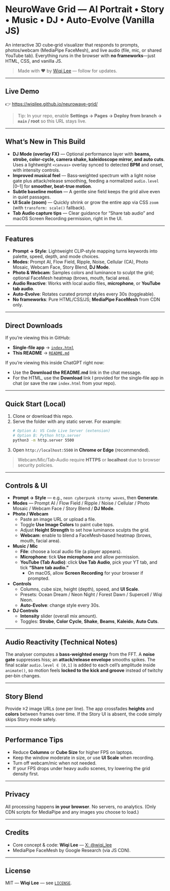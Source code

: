 # NeuroWave Grid — AI Portrait • Story • Music • DJ • Auto‑Evolve (Vanilla JS)

An interactive 3D cube‑grid visualizer that responds to prompts, photos/webcam (MediaPipe FaceMesh), and live audio (file, mic, or shared YouTube tab). Everything runs in the browser with **no frameworks**—just HTML, CSS, and vanilla JS.

> Made with ♥ by [Wiqi Lee](https://x.com/wiqi_lee) — follow for updates.

---

## Live Demo
👉 https://wiqilee.github.io/neurowave-grid/

> Tip: In your repo, enable **Settings → Pages → Deploy from branch → `main` / root** so this URL stays live.

---

## What’s New in This Build

- **DJ Mode (overlay FX)** — Optional performance layer with **beams, strobe, color‑cycle, camera shake, kaleidoscope mirror, and auto cuts**. Uses a lightweight `<canvas>` overlay synced to detected **BPM** and onset, with intensity controls.
- **Improved musical feel** — Bass‑weighted spectrum with a light noise gate plus attack/release smoothing, feeding a normalized `audio.level` \[0–1\] for **smoother, beat‑true motion**.
- **Subtle baseline motion** — A gentle sine field keeps the grid alive even in quiet passages.
- **UI Scale (zoom)** — Quickly shrink or grow the entire app via CSS `zoom` (with `transform: scale()` fallback).
- **Tab Audio capture tips** — Clear guidance for “Share tab audio” and macOS Screen Recording permission, right in the UI.

---

## Features

- **Prompt → Style**: Lightweight CLIP‑style mapping turns keywords into palette, speed, depth, and mode choices.
- **Modes**: Prompt AI, Flow Field, Ripple, Noise, Cellular (CA), Photo Mosaic, Webcam Face, Story Blend, **DJ Mode**.
- **Photo & Webcam**: Samples colors and luminance to sculpt the grid; optional FaceMesh heatmap (brows, mouth, facial area).
- **Audio Reactive**: Works with local audio files, **microphone**, or **YouTube tab audio**.
- **Auto‑Evolve**: Rotates curated prompt styles every 30s (toggleable).
- **No frameworks**: Pure HTML/CSS/JS; **MediaPipe FaceMesh** from CDN only.

---

## Direct Downloads

If you’re viewing this in GitHub:
- **Single‑file app** → [`index.html`](index.html)  
- **This README** → [`README.md`](README.md)

If you’re viewing this inside ChatGPT right now:
- Use the **Download the README.md** link in the chat message.
- For the HTML, use the **Download** link I provided for the single‑file app in chat (or save the raw `index.html` from your repo).

---

## Quick Start (Local)

1. Clone or download this repo.
2. Serve the folder with any static server. For example:
   ```bash
   # Option A: VS Code Live Server (extension)
   # Option B: Python http.server
   python3 -m http.server 5500
   ```
3. Open `http://localhost:5500` in **Chrome or Edge** (recommended).

> Webcam/Mic/Tab‑Audio require **HTTPS** or **localhost** due to browser security policies.

---

## Controls & UI

- **Prompt → Style** — e.g., `neon cyberpunk stormy waves`, then **Generate**.
- **Modes** — Prompt AI / Flow Field / Ripple / Noise / Cellular / Photo Mosaic / Webcam Face / Story Blend / **DJ Mode**.
- **Photo / Webcam**
  - Paste an image URL or upload a file.
  - Toggle **Use Image Colors** to paint cube tops.
  - Adjust **Height Strength** to set how luminance sculpts the grid.
  - **Webcam**: enable to blend a FaceMesh‑based heatmap (brows, mouth, facial area).
- **Music / Mic**
  - **File**: choose a local audio file (a player appears).
  - **Microphone**: tick **Use microphone** and allow permission.
  - **YouTube (Tab Audio)**: click **Use Tab Audio**, pick your YT tab, and tick **“Share tab audio.”**
    - On macOS, allow **Screen Recording** for your browser if prompted.
- **Controls**
  - Columns, cube size, height (depth), speed, and **UI Scale**.
  - Presets: Ocean Dream / Neon Night / Forest Dawn / Supercell / Wiqi Neon.
  - **Auto‑Evolve**: change style every 30s.
- **DJ Controls**
  - **Intensity** slider (overall mix amount).
  - Toggles: **Strobe**, **Color Cycle**, **Shake**, **Beams**, **Kaleido**, **Auto Cuts**.

---

## Audio Reactivity (Technical Notes)

The analyser computes a **bass‑weighted energy** from the FFT. A **noise gate** suppresses hiss; an **attack/release envelope** smooths spikes. The final scalar `audio.level ∈ [0,1]` is added to each cell’s amplitude inside `animate()`, so motion feels **locked to the kick and groove** instead of twitchy per‑bin changes.

---

## Story Blend

Provide ≥2 image URLs (one per line). The app crossfades **heights** and **colors** between frames over time. If the Story UI is absent, the code simply skips Story mode safely.

---

## Performance Tips

- Reduce **Columns** or **Cube Size** for higher FPS on laptops.
- Keep the window moderate in size, or use **UI Scale** when recording.
- Turn off webcam/mic when not needed.
- If your FPS drops under heavy audio scenes, try lowering the grid density first.

---

## Privacy

All processing happens **in your browser**. No servers, no analytics. (Only CDN scripts for MediaPipe and any images you choose to load.)

---

## Credits

- Core concept & code: **Wiqi Lee** — [X: @wiqi_lee](https://x.com/wiqi_lee)  
- MediaPipe FaceMesh by Google Research (via JS CDN).

---

## License

MIT — **Wiqi Lee** — see [`LICENSE`](./LICENSE).
